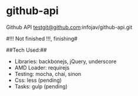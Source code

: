 # github-api
Github API testgit@github.com:infojav/github-api.git

#!!! Not finished !!!, finishing#

##Tech Used:##
 - Libraries: backbonejs, jQuery, underscore
 - AMD Loader: requirejs
 - Testing: mocha, chai, sinon
 - Css: less (pending)
 - Tasks: gulp (pending)
